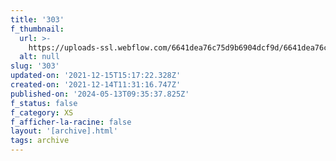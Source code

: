 ```yaml
---
title: '303'
f_thumbnail:
  url: >-
    https://uploads-ssl.webflow.com/6641dea76c75d9b6904dcf9d/6641dea76c75d9b6904dd2e6_303.jpg
  alt: null
slug: '303'
updated-on: '2021-12-15T15:17:22.328Z'
created-on: '2021-12-14T11:31:16.747Z'
published-on: '2024-05-13T09:35:37.825Z'
f_status: false
f_category: XS
f_afficher-la-racine: false
layout: '[archive].html'
tags: archive
---
```



